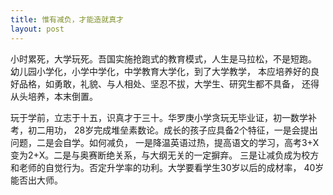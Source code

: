 ```yaml
---
title: 惟有减负，才能造就真才
layout: post
---
```

小时累死，大学玩死。吾国实施抢跑式的教育模式，人生是马拉松，不是短跑。
幼儿园小学化，小学中学化，中学教育大学化，到了大学教学，
本应培养好的良好品格，如勇敢，礼貌、与人相处、坚忍不拔，大学生、研究生都不具备，
还得从头培养，本末倒置。

玩于学前，立志于十五，识真才于三十。华罗庚小学贪玩无毕业证，初一数学补考，初二用功，
28岁完成堆垒素数论。成长的孩子应具备2个特征，一是会提出问题，二是会自学。如何减负，
一是降温英语过热，提高语文的学习，高考3+X变为2+X。二是与奥赛断绝关系，与大纲无关的一定摒弃。
三是让减负成为校方和老师的自觉行为。否定升学率的功利。大学要看学生30岁以后的成材率，
40岁能否出大师。
